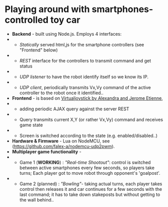 
Playing around with smartphones-controlled toy car
===============================

* **Backend** - built using Node.js.  Employs 4 interfaces:
* * *Statically* served html,js for the smartphone controllers (see "Frontend" below)
* * *REST* interface for the controllers to transmit command and get status
* * *UDP listener* to have the robot identify itself so we know its IP. 
* * *UDP client*, periodically transmits Vx,Vy command of the active controller to the robot once it identified..
* **Frontend** - is based on [Virtualjoystick by Alexandra and Jerome Etienne]("http://learningthreejs.com/blog/2011/12/26/let-s-make-a-3d-game-virtual-joystick/"), 
* * adding periodic AJAX query against the server REST 
* * Query transmits current X,Y (or rather Vx,Vy) command and receives game state 
* * Screen is switched according to the state (e.g. enabled/disabled..)
* **Hardware & Firmware** - Lua on NodeMCU, see (https://github.com/falex-a/nodemcu-udp2pwm).
* **Multiplayer game functionality** - 
* * Game 1 (**WORKING**) : _*"Real-time Shootout"*_: control is switched between active smartphones every few seconds, so players take turns; Each player got to  move robot through opponent's 'goalpost'.
* * Game 2 (planned) : _*"Bowling"*_- taking actual turns, each player takes control then releases it and car continues for a few seconds with the last command; it has to take down stakeposts but without getting to the wall behind..
